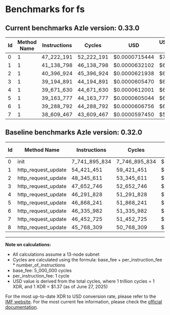 # Benchmarks for fs

## Current benchmarks Azle version: 0.33.0
| Id | Method Name | Instructions | Cycles | USD | USD/Million Calls | Change |
|-----------|-------------|------------|--------|-----|--------------|-------|
| 0 | 1 | 47_222_191 | 52_222_191 | $0.0000715444 | $71.54 | <font color="green">-7_694_673_643</font> |
| 1 | 1 | 41_138_798 | 46_138_798 | $0.0000632102 | $63.21 | <font color="green">-13_282_653</font> |
| 2 | 1 | 40_396_924 | 45_396_924 | $0.0000621938 | $62.19 | <font color="green">-7_948_687</font> |
| 3 | 1 | 39_194_891 | 44_194_891 | $0.0000605470 | $60.54 | <font color="green">-8_457_855</font> |
| 4 | 1 | 39_671_630 | 44_671_630 | $0.0000612001 | $61.20 | <font color="green">-6_620_198</font> |
| 5 | 1 | 39_163_777 | 44_163_777 | $0.0000605044 | $60.50 | <font color="green">-7_704_464</font> |
| 6 | 1 | 39_288_792 | 44_288_792 | $0.0000606756 | $60.67 | <font color="green">-7_047_190</font> |
| 7 | 1 | 38_609_467 | 43_609_467 | $0.0000597450 | $59.74 | <font color="green">-7_843_258</font> |

## Baseline benchmarks Azle version: 0.32.0
| Id | Method Name | Instructions | Cycles | USD | USD/Million Calls |
|-----------|-------------|------------|--------|-----|--------------|
| 0 | init | 7_741_895_834 | 7_746_895_834 | $0.0106132473 | $10_613.24 |
| 1 | http_request_update | 54_421_451 | 59_421_451 | $0.0000814074 | $81.40 |
| 2 | http_request_update | 48_345_611 | 53_345_611 | $0.0000730835 | $73.08 |
| 3 | http_request_update | 47_652_746 | 52_652_746 | $0.0000721343 | $72.13 |
| 4 | http_request_update | 46_291_828 | 51_291_828 | $0.0000702698 | $70.26 |
| 5 | http_request_update | 46_868_241 | 51_868_241 | $0.0000710595 | $71.05 |
| 6 | http_request_update | 46_335_982 | 51_335_982 | $0.0000703303 | $70.33 |
| 7 | http_request_update | 46_452_725 | 51_452_725 | $0.0000704902 | $70.49 |
| 8 | http_request_update | 45_768_309 | 50_768_309 | $0.0000695526 | $69.55 |



---

**Note on calculations:**
- All calculations assume a 13-node subnet
- Cycles are calculated using the formula: base_fee + per_instruction_fee \* number_of_instructions
- base_fee: 5_000_000 cycles
- per_instruction_fee: 1 cycle
- USD value is derived from the total cycles, where 1 trillion cycles = 1 XDR, and 1 XDR = $1.37 (as of June 27, 2025)

For the most up-to-date XDR to USD conversion rate, please refer to the [IMF website](https://www.imf.org/external/np/fin/data/rms_sdrv.aspx).
For the most current fee information, please check the [official documentation](https://internetcomputer.org/docs/references/cycles-cost-formulas).